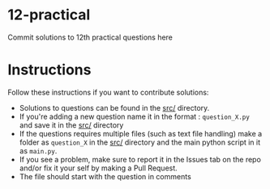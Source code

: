 # 12-practical

Commit solutions to 12th practical questions here

# Instructions

Follow these instructions if you want to contribute solutions:
* Solutions to questions can be found in the [src/](src/) directory.
* If you're adding a new question name it in the format : `question_X.py` and save it in the [src/](src/) directory
* If the questions requires multiple files (such as text file handling) make a folder as `question_X` in the [src/](src/) directory and the main python script in it as `main.py`.
* If you see a problem, make sure to report it in the Issues tab on the repo and/or fix it your self by making a Pull Request.
* The file should start with the question in comments
